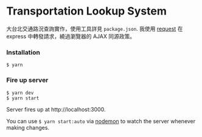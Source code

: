 # Transportation Lookup System
大台北交通路況查詢實作，使用工具詳見 ``package.json``. 我使用 [request](https://github.com/request/request) 在 express 中轉發請求，繞過瀏覽器的 AJAX 同源政策。

### Installation
```shell
$ yarn
```

### Fire up server
```shell
$ yarn dev
$ yarn start
```
Server fires up at http://localhost:3000.

You can use ``$ yarn start:auto`` via [nodemon](https://github.com/remy/nodemon) to watch the server whenever making changes.
